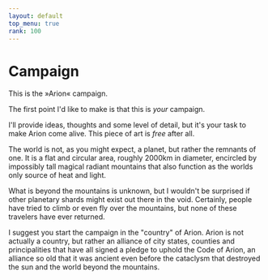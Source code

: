```yaml
---
layout: default
top_menu: true
rank: 100
---
```


# Campaign

This is the »Arion« campaign.

The first point I'd like to make is that this is *your* campaign.

I'll provide ideas, thoughts and some level of detail, but it's your task to
make Arion come alive. This piece of art is *free* after all.

The world is not, as you might expect, a planet, but rather the remnants of
one. It is a flat and circular area, roughly 2000km in diameter, encircled by
impossibly tall magical radiant mountains that also function as the worlds only
source of heat and light.

What is beyond the mountains is unknown, but I wouldn't be surprised if other
planetary shards might exist out there in the void.  Certainly, people have
tried to climb or even fly over the mountains, but none of these travelers have
ever returned.

I suggest you start the campaign in the "country" of Arion.  Arion is not
actually a country, but rather an alliance of city states, counties and
principalities that have all signed a pledge to uphold the Code of Arion, an
alliance so old that it was ancient even before the cataclysm that destroyed
the sun and the world beyond the mountains.

